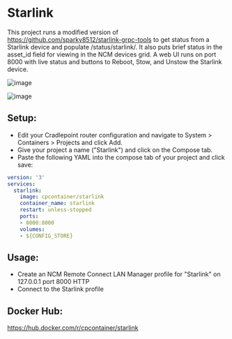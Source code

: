 # Starlink
This project runs a modified version of https://github.com/sparky8512/starlink-grpc-tools to get status from a Starlink device and populate /status/starlink/.  It also puts brief status in the asset_id field for viewing in the NCM devices grid.  A web UI runs on port 8000 with live status and buttons to Reboot, Stow, and Unstow the Starlink device.  

![image](https://github.com/user-attachments/assets/ba815be4-af4f-4d50-812f-29a0927e3a4e)

![image](https://github.com/user-attachments/assets/6b832f09-9659-43fe-b694-0ded30812b02)

## Setup:
- Edit your Cradlepoint router configuration and navigate to System > Containers > Projects and click Add.  
- Give your project a name ("Starlink") and click on the Compose tab.
- Paste the following YAML into the compose tab of your project and click save:

```yaml
version: '3'
services:
  starlink:
    image: cpcontainer/starlink
    container_name: starlink
    restart: unless-stopped
    ports:
    - 8000:8000
    volumes:
    - ${CONFIG_STORE}
```


## Usage:  
- Create an NCM Remote Connect LAN Manager profile for "Starlink" on 127.0.0.1 port 8000 HTTP
- Connect to the Starlink profile

## Docker Hub:  
https://hub.docker.com/r/cpcontainer/starlink
